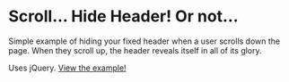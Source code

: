 Scroll... Hide Header! Or not...
================================

Simple example of hiding your fixed header when a user scrolls down the page. When they scroll up, the header reveals itself in all of its glory.

Uses jQuery. [View the example!](http://svmatthews.github.io/scroll-hide-header/)
